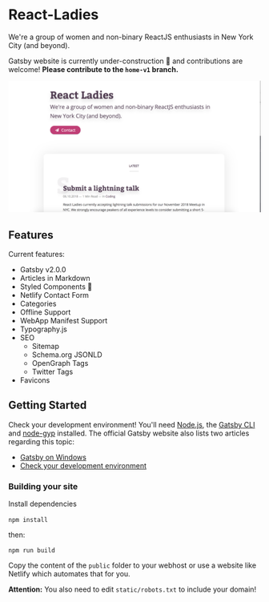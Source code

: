 
# React-Ladies

We're a group of women and non-binary ReactJS enthusiasts in New York City (and beyond).

Gatsby website is currently under-construction 🚧 and contributions are welcome! **Please contribute to the `home-v1` branch.**

![Screenshot of React Ladies Website](https://raw.githubusercontent.com/M0nica/React-Ladies/home-v1/ReactLadies.png)

## Features

Current features:

- Gatsby v2.0.0
- Articles in Markdown
- Styled Components 💅
- Netlify Contact Form
- Categories
- Offline Support
- WebApp Manifest Support
- Typography.js
- SEO
    - Sitemap
    - Schema.org JSONLD
    - OpenGraph Tags
    - Twitter Tags
- Favicons

## Getting Started

Check your development environment! You'll need [Node.js](https://nodejs.org/en/), the [Gatsby CLI](https://www.gatsbyjs.org/docs/) and [node-gyp](https://github.com/nodejs/node-gyp#installation) installed. The official Gatsby website also lists two articles regarding this topic:
- [Gatsby on Windows](https://www.gatsbyjs.org/docs/gatsby-on-windows/)
- [Check your development environment](https://www.gatsbyjs.org/tutorial/part-zero/)



### Building your site

Install dependencies 

```npm install```

then:

```
npm run build
```

Copy the content of the ``public`` folder to your webhost or use a website like Netlify which automates that for you.

**Attention:** You also need to edit ``static/robots.txt`` to include your domain!
